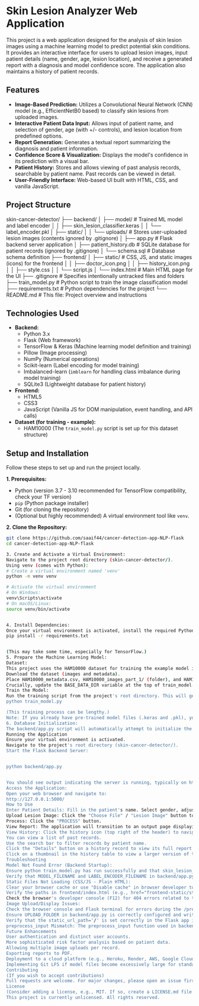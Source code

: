# Skin Lesion Analyzer Web Application

This project is a web application designed for the analysis of skin lesion images using a machine learning model to predict potential skin conditions. It provides an interactive interface for users to upload lesion images, input patient details (name, gender, age, lesion location), and receive a generated report with a diagnosis and model confidence score. The application also maintains a history of patient records.

## Features

*   **Image-Based Prediction:** Utilizes a Convolutional Neural Network (CNN) model (e.g., EfficientNetB0 based) to classify skin lesions from uploaded images.
*   **Interactive Patient Data Input:** Allows input of patient name, and selection of gender, age (with +/- controls), and lesion location from predefined options.
*   **Report Generation:** Generates a textual report summarizing the diagnosis and patient information.
*   **Confidence Score & Visualization:** Displays the model's confidence in its prediction with a visual bar.
*   **Patient History:** Stores and allows viewing of past analysis records, searchable by patient name. Past records can be viewed in detail.
*   **User-Friendly Interface:** Web-based UI built with HTML, CSS, and vanilla JavaScript.

## Project Structure
skin-cancer-detector/
├── backend/
│ ├── model/ # Trained ML model and label encoder
│ │ ├── skin_lesion_classifier.keras
│ │ └── label_encoder.pkl
│ ├── static/
│ │ └── uploads/ # Stores user-uploaded lesion images (contents ignored by .gitignore)
│ ├── app.py # Flask backend server application
│ ├── patient_history.db # SQLite database for patient records (ignored by .gitignore)
│ └── schema.sql # Database schema definition
├── frontend/
│ ├── static/ # CSS, JS, and static images (icons) for the frontend
│ │ ├── doctor_icon.png
│ │ ├── history_icon.png
│ │ ├── style.css
│ │ └── script.js
│ └── index.html # Main HTML page for the UI
├── .gitignore # Specifies intentionally untracked files and folders
├── train_model.py # Python script to train the image classification model
├── requirements.txt # Python dependencies for the project
└── README.md # This file: Project overview and instructions

## Technologies Used

*   **Backend:**
    *   Python 3.x
    *   Flask (Web framework)
    *   TensorFlow & Keras (Machine learning model definition and training)
    *   Pillow (Image processing)
    *   NumPy (Numerical operations)
    *   Scikit-learn (Label encoding for model training)
    *   Imbalanced-learn (`imblearn` for handling class imbalance during model training)
    *   SQLite3 (Lightweight database for patient history)
*   **Frontend:**
    *   HTML5
    *   CSS3
    *   JavaScript (Vanilla JS for DOM manipulation, event handling, and API calls)
*   **Dataset (for training - example):**
    *   HAM10000 (The `train_model.py` script is set up for this dataset structure)

## Setup and Installation

Follow these steps to set up and run the project locally.

**1. Prerequisites:**

*   Python (version 3.7 - 3.10 recommended for TensorFlow compatibility, check your TF version)
*   `pip` (Python package installer)
*   Git (for cloning the repository)
*   (Optional but highly recommended) A virtual environment tool like `venv`.

**2. Clone the Repository:**

```bash
git clone https://github.com/saaif44/cancer-detection-app-NLP-flask
cd cancer-detection-app-NLP-flask

3. Create and Activate a Virtual Environment:
Navigate to the project root directory (skin-cancer-detector/).
Using venv (comes with Python):
# Create a virtual environment named 'venv'
python -m venv venv

# Activate the virtual environment
# On Windows:
venv\Scripts\activate
# On macOS/Linux:
source venv/bin/activate


4. Install Dependencies:
Once your virtual environment is activated, install the required Python packages:
pip install -r requirements.txt


(This may take some time, especially for TensorFlow.)
5. Prepare the Machine Learning Model:
Dataset:
This project uses the HAM10000 dataset for training the example model in train_model.py.
Download the dataset (images and metadata).
Place HAM10000_metadata.csv, HAM10000_images_part_1/ (folder), and HAM10000_images_part_2/ (folder) into a known location.
Crucially, update the BASE_DATA_DIR variable at the top of train_model.py to point to the directory containing these dataset components.
Train the Model:
Run the training script from the project's root directory. This will generate skin_lesion_classifier.keras and label_encoder.pkl inside backend/model/.
python train_model.py

(This training process can be lengthy.)
Note: If you already have pre-trained model files (.keras and .pkl), you can skip this step and place them directly into the backend/model/ folder. Ensure the model architecture and preprocessing steps match those expected by backend/app.py.
6. Database Initialization:
The backend/app.py script will automatically attempt to initialize the SQLite database (patient_history.db) using backend/schema.sql if the database file doesn't already exist when the Flask app starts. Ensure backend/schema.sql is present.
Running the Application
Ensure your virtual environment is activated.
Navigate to the project's root directory (skin-cancer-detector/).
Start the Flask Backend Server:


python backend/app.py


You should see output indicating the server is running, typically on http://127.0.0.1:5000/. The terminal will also show if the model loaded correctly and if the database was initialized or found.
Access the Application:
Open your web browser and navigate to:
http://127.0.0.1:5000/
How to Use
Enter Patient Details: Fill in the patient's name. Select gender, adjust age using the controls, and choose the lesion location from the provided buttons.
Upload Lesion Image: Click the "Choose File" / "Lesion Image" button to select an image of the skin lesion. A preview of the selected image will appear.
Process: Click the "PROCESS" button.
View Report: The application will transition to an output page displaying the uploaded image, a generated diagnostic report, the predicted lesion type, and the model's confidence score.
View History: Click the history icon (top right of the header) to navigate to the patient history page.
You can view a list of past records.
Use the search bar to filter records by patient name.
Click the "Details" button on a history record to view its full report on the output page.
Click on a thumbnail in the history table to view a larger version of the image.
Troubleshooting
Model Not Found Error (Backend Startup):
Ensure python train_model.py has run successfully and that skin_lesion_classifier.keras and label_encoder.pkl are present in backend/model/.
Verify that MODEL_FILENAME and LABEL_ENCODER_FILENAME in backend/app.py match the actual filenames.
Static Files Not Loading (CSS/JS - Plain HTML):
Clear your browser cache or use "Disable cache" in browser developer tools (Network tab).
Verify the paths in frontend/index.html (e.g., href="frontend-static/style.css") and the corresponding route (@app.route('/frontend-static/...)) in backend/app.py.
Check the browser's developer console (F12) for 404 errors related to these files or other JavaScript errors.
Image Upload/Display Issues:
Check the browser console and Flask terminal for errors during the /predict request.
Ensure UPLOAD_FOLDER in backend/app.py is correctly configured and writable.
Verify that the static_url_path='/' is set correctly in the Flask app initialization in backend/app.py for serving uploaded images from the root URL.
preprocess_input Mismatch: The preprocess_input function used in backend/app.py (within preprocess_uploaded_image) must exactly match the one used during model training in train_model.py (e.g., from tensorflow.keras.applications.efficientnet import preprocess_input as model_specific_preprocess).
Future Enhancements
User authentication and distinct user accounts.
More sophisticated risk factor analysis based on patient data.
Allowing multiple image uploads per record.
Exporting reports to PDF.
Deployment to a cloud platform (e.g., Heroku, Render, AWS, Google Cloud).
Implementing Git LFS if model files become excessively large for standard Git tracking.
Contributing
(If you wish to accept contributions)
Pull requests are welcome. For major changes, please open an issue first to discuss what you would like to change. Please ensure to update tests as appropriate and maintain code quality.
License
(Consider adding a license, e.g., MIT. If so, create a LICENSE.md file.)
This project is currently unlicensed. All rights reserved.
